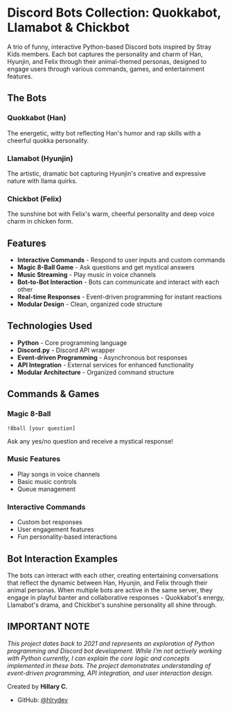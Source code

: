 # Discord Bots Collection: Quokkabot, Llamabot & Chickbot

A trio of funny, interactive Python-based Discord bots inspired by Stray Kids members. Each bot captures the personality and charm of Han, Hyunjin, and Felix through their animal-themed personas, designed to engage users through various commands, games, and entertainment features.

## The Bots

### Quokkabot (Han)
The energetic, witty bot reflecting Han's humor and rap skills with a cheerful quokka personality.

### Llamabot (Hyunjin)  
The artistic, dramatic bot capturing Hyunjin's creative and expressive nature with llama quirks.

### Chickbot (Felix)
The sunshine bot with Felix's warm, cheerful personality and deep voice charm in chicken form.

## Features

- **Interactive Commands** - Respond to user inputs and custom commands
- **Magic 8-Ball Game** - Ask questions and get mystical answers
- **Music Streaming** - Play music in voice channels
- **Bot-to-Bot Interaction** - Bots can communicate and interact with each other
- **Real-time Responses** - Event-driven programming for instant reactions
- **Modular Design** - Clean, organized code structure

## Technologies Used

- **Python** - Core programming language
- **Discord.py** - Discord API wrapper
- **Event-driven Programming** - Asynchronous bot responses
- **API Integration** - External services for enhanced functionality
- **Modular Architecture** - Organized command structure

## Commands & Games

### Magic 8-Ball
```
!8ball [your question]
```
Ask any yes/no question and receive a mystical response!

### Music Features
- Play songs in voice channels
- Basic music controls
- Queue management

### Interactive Commands
- Custom bot responses
- User engagement features
- Fun personality-based interactions

## Bot Interaction Examples

The bots can interact with each other, creating entertaining conversations that reflect the dynamic between Han, Hyunjin, and Felix through their animal personas. When multiple bots are active in the same server, they engage in playful banter and collaborative responses - Quokkabot's energy, Llamabot's drama, and Chickbot's sunshine personality all shine through.

## IMPORTANT NOTE

*This project dates back to 2021 and represents an exploration of Python programming and Discord bot development. While I'm not actively working with Python currently, I can explain the core logic and concepts implemented in these bots. The project demonstrates understanding of event-driven programming, API integration, and user interaction design.*


Created by **Hillary C.**
- GitHub: [@hlrydev](https://github.com/hlrydev)
